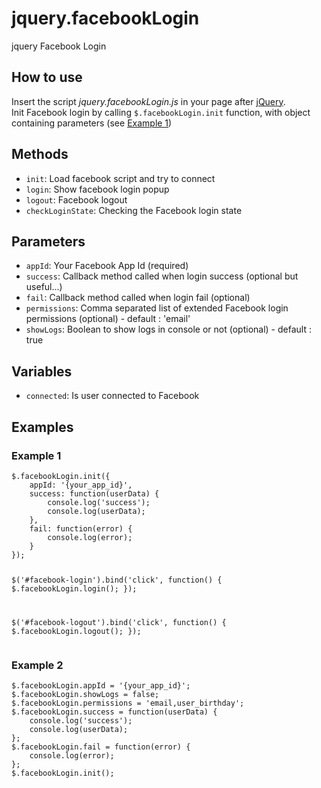 # jquery.facebookLogin
jquery Facebook Login

<h2>How to use</h2>
Insert the script <em>jquery.facebookLogin.js</em> in your page after <a href="http://jquery.com/download/" target="_blank">jQuery</a>.<br/>
Init Facebook login by calling <code>$.facebookLogin.init</code> function, with object containing parameters (see <a href="#user-content-e1">Example 1</a>)<br/>

<h2>Methods</h2>
<ul>
	<li><code>init</code>: Load facebook script and try to connect</li>
	<li><code>login</code>: Show facebook login popup</li>
	<li><code>logout</code>: Facebook logout</li>
	<li><code>checkLoginState</code>: Checking the Facebook login state</li>
</ul>

<h2>Parameters</h2>
<ul>
	<li><code>appId</code>: Your Facebook App Id (required)</li>
	<li><code>success</code>: Callback method called when login success (optional but useful...)</li>
	<li><code>fail</code>: Callback method called when login fail (optional)</li>
	<li><code>permissions</code>: Comma separated list of extended Facebook login permissions (optional) - default : 'email'</li>
	<li><code>showLogs</code>: Boolean to show logs in console or not (optional) - default : true</li>
</ul>

<h2>Variables</h2>
<ul>
	<li><code>connected</code>: Is user connected to Facebook</li>
</ul>


<h2>Examples</h2>

<h3 id="e1">Example 1</h3>
<pre><code>$.facebookLogin.init({
	appId: '{your_app_id}',
	success: function(userData) {
		console.log('success');
		console.log(userData);
	},
	fail: function(error) {
		console.log(error);
	}
});

$('#facebook-login').bind('click', function() {
	$.facebookLogin.login();
});

$('#facebook-logout').bind('click', function() {
	$.facebookLogin.logout();
});</code></pre>

<h3>Example 2</h3>
<pre><code>$.facebookLogin.appId = '{your_app_id}';
$.facebookLogin.showLogs = false;
$.facebookLogin.permissions = 'email,user_birthday';
$.facebookLogin.success = function(userData) {
	console.log('success');
	console.log(userData);
};
$.facebookLogin.fail = function(error) {
	console.log(error);
};
$.facebookLogin.init();</code></pre>